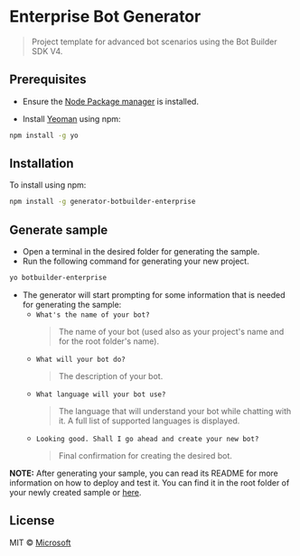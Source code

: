 # Enterprise Bot Generator
> Project template for advanced bot scenarios using the Bot Builder SDK V4.

## Prerequisites

- Ensure the [Node Package manager](https://nodejs.org/en/) is installed.

- Install [Yeoman](http://yeoman.io) using npm:

```bash
npm install -g yo
```

## Installation

To install using npm:

```bash
npm install -g generator-botbuilder-enterprise
```

## Generate sample

- Open a terminal in the desired folder for generating the sample.
- Run the following command for generating your new project.

```bash
yo botbuilder-enterprise
```

- The generator will start prompting for some information that is needed for generating the sample:
    - `What's the name of your bot?`
        > The name of your bot (used also as your project's name and for the root folder's name).
    - `What will your bot do?`
        > The description of your bot.
    - `What language will your bot use?`
        > The language that will understand your bot while chatting with it. A full list of supported languages is displayed.
    - `Looking good. Shall I go ahead and create your new bot?`
        > Final confirmation for creating the desired bot.

**NOTE:** After generating your sample, you can read its README for more information on how to deploy and test it. You can find it in the root folder of your newly created sample or [here](https://github.com/Microsoft/AI/blob/master/templates/Enterprise-Template/src/typescript/enterprise-bot/README.md).

## License

MIT © [Microsoft](http://dev.botframework.com)
